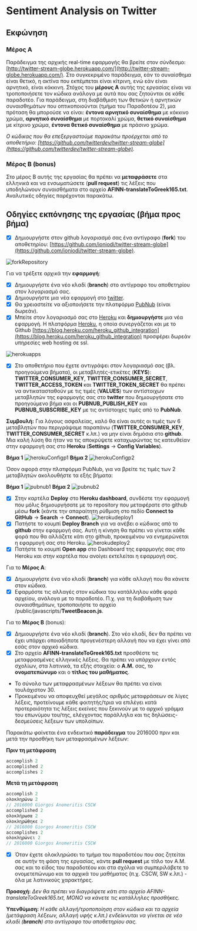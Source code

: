 # Sentiment Analysis on Twitter

## Εκφώνηση
### Μέρος Α
Παράδειγμα της αρχικής real-time εφαρμογής θα βρείτε στον σύνδεσμο: [http://twitter-stream-globe.herokuapp.com/](http://twitter-stream-globe.herokuapp.com/). Στο συγκεκριμένο παράδειγμα, εάν το συναίσθημα είναι θετικό, η ακτίνα που εκπέμπεται είναι κίτρινη, ενώ εάν είναι αρνητικό, είναι κόκκινη. Στόχος του **μέρους Α** αυτής της εργασίας είναι να τροποποιήσετε τον κώδικα ανάλογα με αυτά που σας ζητούνται σε κάθε παραδοτέο. Για παράδειγμα, στη διαβάθμιση των θετικών ή αρνητικών συναισθημάτων που οπτικοποιούνται (τμήμα του Παραδοτέου 2), μια πρόταση θα μπορούσε να είναι: **έντονα αρνητικό συναίσθημα** με κόκκινο χρώμα, **αρνητικό συναίσθημα** με πορτοκαλί χρώμα, **θετικό συναίσθημα** με κίτρινο χρώμα, **έντονα θετικό συναίσθημα** με πράσινο χρώμα.

*Ο κώδικας που θα επεξεργαστούμε παρακάτω προέρχεται από το αποθετήριο: [https://github.com/twitterdev/twitter-stream-globe](https://github.com/twitterdev/twitter-stream-globe).* 

### Μέρος Β (bonus)
Στο μέρος Β αυτής της εργασίας θα πρέπει να **μεταφράσετε** στα ελληνικά και να ενσωματώσετε (**pull request**) τις λέξεις που υποδηλώνουν συναισθήματα στο αρχείο **AFINN-translateToGreek165.txt**.
Αναλυτικές οδηγίες παρέχονται παρακάτω.




## Οδηγίες εκπόνησης της εργασίας (βήμα προς βήμα)
- [x] Δημιουργήστε στον github λογαριασμό σας ένα αντίγραφο (**fork**) του αποθετηρίου: [https://github.com/ioniodi/twitter-stream-globe](https://github.com/ioniodi/twitter-stream-globe).

![forkRepository](https://github.com/courses-ionio/projects/blob/master/tweetSentimentStreamGlobe/screenshots/odigiesTwitterSentimentGlobe00.png)


Για να τρέξετε αρχικά την **εφαρμογή**:
- [x] Δημιουργήστε ένα νέο κλαδί (**branch**) στο αντίγραφο του αποθετηρίου στον λογαριασμό σας.
- [x] Δημιουργήστε μια νέα εφαρμογή στο [twitter](https://apps.twitter.com/).
- [x] Θα χρειαστείτε να αξιοποιήσετε την πλατφόρμα [PubNub](https://admin.pubnub.com/) (είναι δωρεάν).
- [x] Μπείτε στον λογαριασμό σας στο [Heroku](https://www.heroku.com/) και **δημιουργήστε** μια νέα εφαρμογή. Η πλατφόρμα [Heroku](https://www.heroku.com/), η οποία συνεργάζεται και με το Github [https://blog.heroku.com/heroku_github_integration](https://blog.heroku.com/heroku_github_integration) προσφέρει δωρεάν υπηρεσίες web hosting σε ssl.

![herokuapps](https://github.com/courses-ionio/projects/blob/master/tweetSentimentStreamGlobe/screenshots/odigiesTwitterSentimentGlobe02.png)
- [x] Στο αποθετήριο που έχετε αντιγράψει στον λογαριασμό σας (βλ. προηγούμενα βήματα), οι μεταβλητές-ετικέτες (**KEYS**): **TWITTER_CONSUMER_KEY**, **TWITTER_CONSUMER_SECRET**, **TWITTER_ACCESS_TOKEN** και **TWITTER_TOKEN_SECRET** θα πρέπει να αντικατασταθούν με τις τιμές (**VALUES**) των αντίστοιχων μεταβλητών της εφαρμογής σας στο **twitter** που δημιουργήσατε στο προηγούμενο βήμα και οι **PUBNUB_PUBLISH_KEY** και **PUBNUB_SUBSCRIBE_KEY** με τις αντίστοιχες τιμές από το **PubNub**.

**Συμβουλή:** Για λόγους ασφαλείας, καλό θα είναι αυτές οι τιμές των 6 μεταβλητών που περιγράψαμε παραπάνω (**TWITTER_CONSUMER_KEY**, **TWITTER_CONSUMER_SECRET** κ.λπ.) να μην είναι δημόσια στο **github**. Μια καλή λύση θα ήταν να τις αποκρύψετε καταχωρώντας τις κατευθείαν στην εφαρμογή σας στο **Heroku** (**Settings** -> **Config Variables**).

**Βήμα 1**
![herokuConfigp1](https://github.com/courses-ionio/projects/blob/master/tweetSentimentStreamGlobe/screenshots/odigiesTwitterSentimentGlobe08.png)
**Βήμα 2**
![herokuConfigp2](https://github.com/courses-ionio/projects/blob/master/tweetSentimentStreamGlobe/screenshots/odigiesTwitterSentimentGlobe081.jpg)


Όσον αφορά στην πλατφόρμα PubNub, για να βρείτε τις τιμές των 2 μεταβλητών ακολουθήστε τα εξής βήματα:

**Βήμα 1**
![pubnub1](https://github.com/courses-ionio/projects/blob/master/tweetSentimentStreamGlobe/screenshots/odigiesTwitterSentimentGlobe09.png)
**Βήμα 2**
![pubnub2](https://github.com/courses-ionio/projects/blob/master/tweetSentimentStreamGlobe/screenshots/odigiesTwitterSentimentGlobe10.png)



- [x] Στην καρτέλα **Deploy** στο **Heroku dashboard**, συνδέστε την εφαρμογή που μόλις δημιουργήσατε με το repository που μεταφέρατε στο github μέσω **fork** (κάντε την απαραίτητη ρύθμιση στο πεδίο **Connect to GitHub** -> **Search** -> **Connect**).
![herokudeploy1](https://github.com/courses-ionio/projects/blob/master/tweetSentimentStreamGlobe/screenshots/odigiesTwitterSentimentGlobe05.png)
- [x] Πατήστε το κουμπί **Deploy Branch** για να ανέβει ο κώδικας από το **github** στην εφαρμογή σας. Αυτή η κίνηση θα πρέπει να γίνεται κάθε φορά που θα αλλάζετε κάτι στο github, προκειμένου να ενημερώνεται η εφαρμογή σας στο Heroku.
![herokudeploy2](https://github.com/courses-ionio/projects/blob/master/tweetSentimentStreamGlobe/screenshots/odigiesTwitterSentimentGlobe06.png)
- [x] Πατήστε το κουμπί **Open app** στο Dashboard της εφαρμογής σας στο Heroku και στην καρτέλα που ανοίγει εκτελείται η εφαρμογή σας.

Για το **Μέρος Α**:
- [x] Δημιουργήστε ένα νέο κλαδί (**branch**) για κάθε αλλαγή που θα κάνετε στον κώδικα.
- [x] Εφαρμόστε τις αλλαγές στον κώδικα του κατάλληλου κάθε φορά αρχείου, ανάλογα με το παραδοτέο. Π.χ. για τη διαβάθμιση των συναισθημάτων, τροποποιήστε το αρχείο /public/javascripts/**TweetBeacon.js**.

Για το **Μέρος Β** (bonus):
- [x] Δημιουργήστε ένα νέο κλαδί (**branch**). Στο νέο κλαδί, δεν θα πρέπει να έχει υπάρχει οποιαδήποτε προγενέστερη αλλαγή που να έχει γίνει από εσάς στον αρχικό κώδικα. 
- [x] Στο αρχείο **AFINN-translateToGreek165.txt** προσθέστε τις μεταφρασμένες ελληνικές λέξεις. Θα πρέπει να υπάρχουν εντός σχολίων, στα λατινικά, τα εξής στοιχεία: ο **Α.Μ.** σας, το **ονοματεπώνυμο** και ο **τίτλος του μαθήματος**.
* Το σύνολο των μεταφρασμένων λέξεων θα πρέπει να είναι τουλάχιστον 30.
* Προκειμένου να αποφευχθεί μεγάλος αριθμός μεταφράσεων σε λίγες λέξεις, προτείνουμε κάθε φοιτητής/τρια να επιλέγει κατά προτεραιότητα τις λέξεις εκείνες που ξεκινούν με το αρχικό γράμμα του επωνύμου του/της, ελέγχοντας παράλληλα και τις δηλώσεις-δεσμεύσεις λέξεων των υπολοίπων.

Παρακάτω φαίνεται ένα ενδεικτικό **παράδειγμα** του 2016000 πριν και μετά την προσθήκη των μεταφρασμένων λέξεων:

**Πριν τη μετάφραση**

```javascript
accomplish 2
accomplished 2
accomplishes 2
```

**Μετά τη μετάφραση**

```javascript
accomplish 2
ολοκληρώνω 2
// 2016000 Giorgos Αnomeritis CSCW
accomplished 2
ολοκλήρωσα 2
ολοκληρώθηκε 2
// 2016000 Giorgos Αnomeritis CSCW
accomplishes 2
ολοκληρώνει 2
// 2016000 Giorgos Αnomeritis CSCW
```

- [x] Όταν έχετε ολοκληρώσει το τμήμα του παραδοτέου που σας ζητείται σε αυτήν τη φάση της εργασίας, κάντε **pull request** με τίτλο τον Α.Μ. σας και το είδος του παραδοτέου και στα σχόλια να συμπεριλάβετε το ονομετεπώνυμο και τα αρχικά του μαθήματος (π.χ. CSCW, SW κ.λπ.) - όλα με λατινικούς χαρακτήρες.


**Προσοχή:** *Δεν θα πρέπει να διαγράψετε κάτι στο αρχείο AFINN-translateToGreek165.txt, ΜΟΝΟ να κάνετε τις κατάλληλες προσθήκες.*

**Υπενθύμιση:** *Η κάθε αλλαγή/τροποποίηση στον κώδικα και τα αρχεία (μετάφραση λέξεων, αλλαγή υφής κ.λπ.) ενδείκνυται να γίνεται σε νέο κλαδί (**branch**) στο αντίγραφο του αποθετηρίου σας.*
